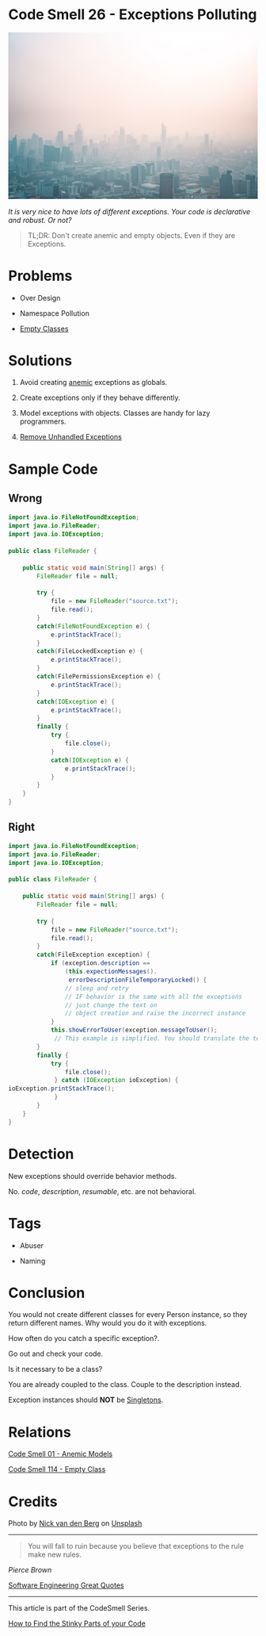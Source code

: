 # Code Smell 26 - Exceptions Polluting

![Code Smell 26 - Exceptions Polluting](Code%20Smell%2026%20-%20Exceptions%20Polluting.jpg)

*It is very nice to have lots of different exceptions. Your code is declarative and robust. Or not?*

> TL;DR: Don't create anemic and empty objects. Even if they are Exceptions.
 
# Problems

- Over Design

- Namespace Pollution

- [Empty Classes](https://github.com/mcsee/Software-Design-Articles/tree/main/Articles/Code%20Smells/Code%20Smell%20114%20-%20Empty%20Class/readme.md)

# Solutions

1. Avoid creating [anemic](https://github.com/mcsee/Software-Design-Articles/tree/main/Articles/Code%20Smells/Code%20Smell%2001%20-%20Anemic%20Models/readme.md) exceptions as globals.

2. Create exceptions only if they behave differently.

3. Model exceptions with objects. Classes are handy for lazy programmers.

4. [Remove Unhandled Exceptions](https://github.com/mcsee/Software-Design-Articles/tree/main/Articles/Refactorings/Refactoring%20004%20-%20Remove%20Unhandled%20Exceptions/readme.md)

# Sample Code

## Wrong

[Gist Url]: # (https://gist.github.com/mcsee/c8fefffd87c98af9bec173266f090497)
```java
import java.io.FileNotFoundException;
import java.io.FileReader;
import java.io.IOException;

public class FileReader {

    public static void main(String[] args) {
        FileReader file = null;

        try {
            file = new FileReader("source.txt");
            file.read();
        }
        catch(FileNotFoundException e) {
            e.printStackTrace();
        }
        catch(FileLockedException e) {
            e.printStackTrace();
        }
        catch(FilePermissionsException e) {
            e.printStackTrace();
        }
        catch(IOException e) {
            e.printStackTrace();
        }
        finally {
            try {
                file.close();
            }
            catch(IOException e) {
                e.printStackTrace();
            }
        }
    }
}
```

## Right

[Gist Url]: # (https://gist.github.com/mcsee/029e21221849e251babf8d933170e62f)
```java
import java.io.FileNotFoundException;
import java.io.FileReader;
import java.io.IOException;

public class FileReader {

    public static void main(String[] args) {
        FileReader file = null;

        try {
            file = new FileReader("source.txt");
            file.read();
        }
        catch(FileException exception) {
            if (exception.description == 
                (this.expectionMessages().
                 errorDescriptionFileTemporaryLocked() {
                // sleep and retry
                // IF behavior is the same with all the exceptions
                // just change the text on 
                // object creation and raise the incorrect instance
            }            
            this.showErrorToUser(exception.messageToUser();
             // This example is simplified. You should translate the text
        }                
        finally {
            try {
                file.close();
             } catch (IOException ioException) {
ioException.printStackTrace();
             }
        }
    }
}
```

# Detection

New exceptions should override behavior methods. 

No. *code*, *description*, *resumable*, etc. are not behavioral.

# Tags

- Abuser

- Naming

# Conclusion

You would not create different classes for every Person instance, so they return different names. Why would you do it with exceptions.

How often do you catch a specific exception?. 

Go out and check your code. 

Is it necessary to be a class? 

You are already coupled to the class. Couple to the description instead. 

Exception instances should **NOT** be [Singletons](https://github.com/mcsee/Software-Design-Articles/tree/main/Articles/Theory/Singleton%20-%20The%20root%20of%20all%20evil/readme.md).

# Relations

[Code Smell 01 - Anemic Models](https://github.com/mcsee/Software-Design-Articles/tree/main/Articles/Code%20Smells/Code%20Smell%2001%20-%20Anemic%20Models/readme.md)

[Code Smell 114 - Empty Class](https://github.com/mcsee/Software-Design-Articles/tree/main/Articles/Code%20Smells/Code%20Smell%20114%20-%20Empty%20Class/readme.md)

# Credits

Photo by [Nick van den Berg](https://unsplash.com/@nngvandenberg) on [Unsplash](https://unsplash.com/s/photos/smog)

* * *

>  You will fall to ruin because you believe that exceptions to the rule make new rules.

_Pierce Brown_

[Software Engineering Great Quotes](https://github.com/mcsee/Software-Design-Articles/tree/main/Articles/Quotes/Software%20Engineering%20Great%20Quotes/readme.md)

* * *

This article is part of the CodeSmell Series.

[How to Find the Stinky Parts of your Code](https://github.com/mcsee/Software-Design-Articles/tree/main/Articles/Code%20Smells/How%20to%20Find%20the%20Stinky%20parts%20of%20your%20Code/readme.md)